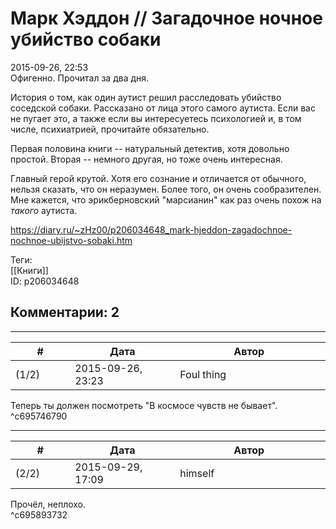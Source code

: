 Марк Хэддон // Загадочное ночное убийство собаки
================================================

  
2015-09-26, 22:53  
 Офигенно. Прочитал за два дня.   
   
 История о том, как один аутист решил расследовать убийство соседской собаки. Рассказано от лица этого самого аутиста. Если вас не пугает это, а также если вы интересуетесь психологией и, в том числе, психиатрией, прочитайте обязательно.   
   
 Первая половина книги -- натуральный детектив, хотя довольно простой. Вторая -- немного другая, но тоже очень интересная.   
   
 Главный герой крутой. Хотя его сознание и отличается от обычного, нельзя сказать, что он неразумен. Более того, он очень сообразителен. Мне кажется, что эрикберновский "марсианин" как раз очень похож на  *такого*  аутиста.   
  
<https://diary.ru/~zHz00/p206034648_mark-hjeddon-zagadochnoe-nochnoe-ubijstvo-sobaki.htm>  
  
Теги:  
[[Книги]]  
ID: p206034648  


Комментарии: 2
--------------

  


---



|         #         |              Дата              |                     Автор                     |           ID           |
| --- | --- | --- | --- |
| (1/2) | 2015-09-26, 23:23 | Foul thing | c695746790 |

  
 Теперь ты должен посмотреть "В космосе чувств не бывает".   
 ^c695746790

---



|         #         |              Дата              |                     Автор                     |           ID           |
| --- | --- | --- | --- |
| (2/2) | 2015-09-29, 17:09 | himself | c695893732 |

  
 Прочёл, неплохо.   
 ^c695893732